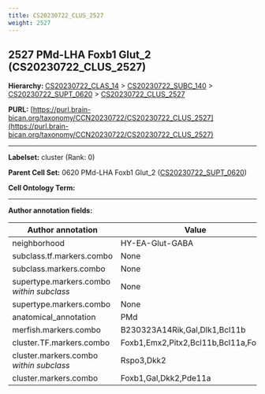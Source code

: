 ```yaml
---
title: CS20230722_CLUS_2527
weight: 2527
---
```

## 2527 PMd-LHA Foxb1 Glut_2 (CS20230722_CLUS_2527)
<b>Hierarchy: </b>
[CS20230722_CLAS_14](../CS20230722_CLAS_14) >
[CS20230722_SUBC_140](../CS20230722_SUBC_140) >
[CS20230722_SUPT_0620](../CS20230722_SUPT_0620) >
[CS20230722_CLUS_2527](../CS20230722_CLUS_2527)

**PURL:** [https://purl.brain-bican.org/taxonomy/CCN20230722/CS20230722_CLUS_2527](https://purl.brain-bican.org/taxonomy/CCN20230722/CS20230722_CLUS_2527)

---


**Labelset:** cluster (Rank: 0)

**Parent Cell Set:** 0620 PMd-LHA Foxb1 Glut_2 ([CS20230722_SUPT_0620](../CS20230722_SUPT_0620))



**Cell Ontology Term:** 

[MARKER GENES.]: #


---

[TRANSFERRED ANNOTATIONS.]: #


[AUTHOR ANNOTATION FIELDS.]: #


**Author annotation fields:**

| Author annotation | Value |
|-------------------|-------|
|neighborhood|HY-EA-Glut-GABA|
|subclass.tf.markers.combo|None|
|subclass.markers.combo|None|
|supertype.markers.combo _within subclass_|None|
|supertype.markers.combo|None|
|anatomical_annotation|PMd|
|merfish.markers.combo|B230323A14Rik,Gal,Dlk1,Bcl11b|
|cluster.TF.markers.combo|Foxb1,Emx2,Pitx2,Bcl11b,Bcl11a,Foxo1|
|cluster.markers.combo _within subclass_|Rspo3,Dkk2|
|cluster.markers.combo|Foxb1,Gal,Dkk2,Pde11a|
